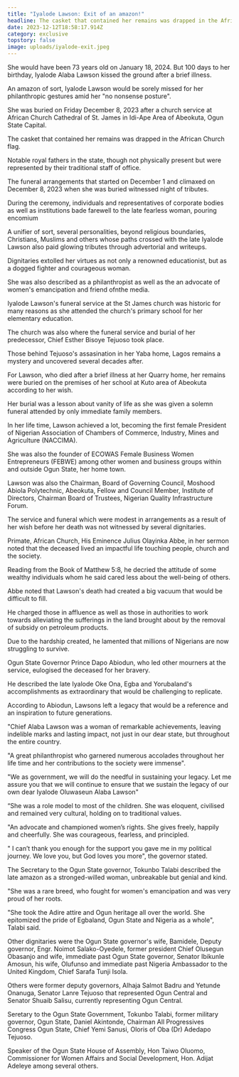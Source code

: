 ```yaml
---
title: "Iyalode Lawson: Exit of an amazon!"
headline: The casket that contained her remains was drapped in the African Church flag.
date: 2023-12-12T18:58:17.914Z
category: exclusive
topstory: false
image: uploads/iyalode-exit.jpeg
---
```

She would have been 73 years old on January 18, 2024. But 100 days to her birthday, Iyalode Alaba Lawson kissed the ground after a brief illness.



An amazon of sort, Iyalode Lawson would be sorely missed for her philanthropic gestures amid her "no nonsense posture".



She was buried on Friday December 8, 2023 after a church service at African Church Cathedral of St. James in Idi-Ape Area of Abeokuta, Ogun State Capital.



The casket that contained her remains was drapped in the African Church flag.



Notable royal fathers in the state,  though not physically present but were represented by their traditional staff of office.



The funeral arrangements that started on December 1 and climaxed on December 8, 2023 when she was buried witnessed night of tributes.



During the ceremony, individuals and representatives of corporate bodies as well as institutions bade farewell to the late fearless woman, pouring encomium



A unifier of sort, several personalities, beyond religious boundaries, Christians, Muslims and others whose paths crossed with the late Iyalode Lawson also paid glowing tributes through advertorial and writeups.



Dignitaries extolled her virtues as not only a renowned educationist, but as a dogged fighter and courageous woman.



She was also described as a philanthropist as well as the an advocate of women's emancipation and friend ofnthe media.



Iyalode Lawson's funeral service at the St James church was historic for many reasons as she attended the church's primary school for her elementary education.



The church was also where the funeral service and burial of her predecessor, Chief Esther Bisoye Tejuoso took place.



Those behind Tejuoso's assasination in her Yaba home, Lagos remains a mystery and uncovered several decades after.



For Lawson, who died after a brief illness at her Quarry home, her remains were buried on the premises of her school at Kuto area of Abeokuta according to her wish.



Her burial was a lesson about vanity of life as she was given a solemn funeral attended by only immediate family members.



In her life time, Lawson achieved a lot, becoming the first female President of Nigerian Association of Chambers of Commerce, Industry, Mines and Agriculture (NACCIMA).



She was also the founder of ECOWAS Female Business Women Entrepreneurs (FEBWE) among other women and business groups within and outside Ogun State, her home town.



Lawson was also the Chairman, Board of Governing Council, Moshood Abiola Polytechnic, Abeokuta, Fellow and Council Member, Institute of Directors, Chairman Board of Trustees, Nigerian Quality Infrastructure Forum.



The service and funeral which were modest in arrangements as a result of her wish before her death was not witnessed by several dignitaries.



Primate, African Church, His Eminence Julius Olayinka Abbe, in her sermon noted that the deceased lived an impactful life touching  people, church and the society.



Reading from the Book of Matthew 5:8, he decried the attitude of some wealthy individuals whom he said cared less about the well-being of others.



Abbe noted that Lawson's death had created a big vacuum that would be difficult to fill.



He charged those in affluence as well as those in authorities to work towards alleviating the sufferings in the land brought about by the removal of subsidy on petroleum products.



Due to the hardship created, he lamented that millions of Nigerians are now struggling to survive.



Ogun State Governor Prince Dapo Abiodun, who led other mourners at the service, eulogised the deceased for her bravery.



He described the late Iyalode Oke Ona, Egba and Yorubaland's accomplishments as extraordinary that would be challenging to replicate.



According to Abiodun, Lawsons left a legacy that would be a reference and an inspiration to future generations.



"Chief Alaba Lawson was a woman of remarkable achievements, leaving indelible marks and lasting impact, not just in our dear state, but throughout the entire country. 



"A great philanthropist who garnered numerous accolades throughout her life time and her contributions to the society were immense".



"We as government, we will do the needful in sustaining your legacy. Let me assure you that we will continue to ensure that we sustain the legacy of our own dear Iyalode Oluwaseun Alaba Lawson"



“She was a role model to most of the children. She was eloquent, civilised and remained very cultural, holding on to traditional values. 



"An advocate and championed women’s rights. She gives freely, happily and cheerfully. She was courageous, fearless, and principled.



" I can’t thank you enough for the support you gave me in my political journey. We love you, but God loves you more", the governor stated.



The Secretary to the Ogun State governor, Tokunbo Talabi described the late amazon as a stronged-willed woman, unbreakable but genial and kind.



"She was a rare breed, who fought for women's emancipation and was very proud of her roots.



"She took the Adire attire and Ogun heritage all over the world. She epitomized the pride of Egbaland, Ogun State and Nigeria as a whole", Talabi said.



Other dignitaries were the Ogun State governor's wife, Bamidele, Deputy governor, Engr. Noimot Salako-Oyedele, former president Chief Olusegun Obasanjo and wife, immediate past Ogun State governor, Senator Ibikunle Amosun, his wife, Olufunso and immediate past Nigeria Ambassador to the United Kingdom, Chief Sarafa Tunji Isola.



Others were former deputy governors, Alhaja Salmot Badru and Yetunde Onanuga, Senator Lanre Tejuoso that represented Ogun Central and Senator Shuaib Salisu, currently  representing Ogun Central.



Seretary to the Ogun State Government, Tokunbo Talabi, former military governor,  Ogun State, Daniel Akintonde, Chairman All Progressives Congress Ogun State, Chief Yemi Sanusi, Oloris of Oba (Dr) Adedapo Tejuoso.



Speaker of the Ogun State House of Assembly, Hon Taiwo Oluomo, Commissioner for Women Affairs and Social Development, Hon. Adijat Adeleye among several others.